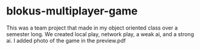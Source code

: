 # blokus-multiplayer-game
This was a team project that made in my object oriented class over a semester long. We created local play, network play, a weak ai, and a strong ai. I added photo of the game in the preview.pdf
